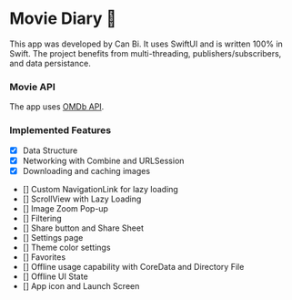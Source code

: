 # Movie Diary 🚀
This app was developed by Can Bi. It uses SwiftUI and is written 100% in Swift. The project benefits from multi-threading, publishers/subscribers, and data persistance.

### Movie API
The app uses [OMDb API](http://omdbapi.com/). 

### Implemented Features
- [x]  Data Structure
- [x]  Networking with Combine and URLSession
- [x]  Downloading and caching images
- []  Custom NavigationLink for lazy loading
- []  ScrollView with Lazy Loading
- []  Image Zoom Pop-up
- []  Filtering
- []  Share button and Share Sheet
- []  Settings page
- []  Theme color settings
- []  Favorites
- []  Offline usage capability with CoreData and Directory File
- []  Offline UI State
- []  App icon and Launch Screen
